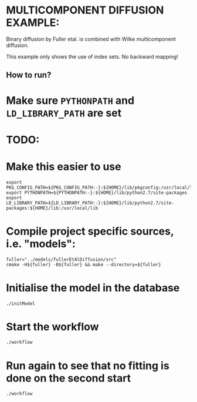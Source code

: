 MULTICOMPONENT DIFFUSION EXAMPLE:
=================================

Binary diffusion by Fuller etal. is combined with Wilke multicomponent diffusion.

This example only shows the use of index sets. No backward mapping!


How to run?
-----------

# Make sure `PYTHONPATH` and `LD_LIBRARY_PATH` are set
# TODO:
# Make this easier to use
    export PKG_CONFIG_PATH=${PKG_CONFIG_PATH:-}:${HOME}/lib/pkgconfig:/usr/local/lib/pkgconfig
    export PYTHONPATH=${PYTHONPATH:-}:${HOME}/lib/python2.7/site-packages
    export LD_LIBRARY_PATH=${LD_LIBRARY_PATH:-}:${HOME}/lib/python2.7/site-packages:${HOME}/lib:/usr/local/lib

# Compile project specific sources, i.e. "models":
    fuller="../models/fullerEtAlDiffusion/src"
    cmake -H${fuller} -B${fuller} && make --directory=${fuller}

# Initialise the model in the database
    ./initModel

# Start the workflow
    ./workflow

# Run again to see that no fitting is done on the second start
    ./workflow


